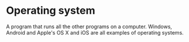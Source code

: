 [Title]: # (Sistema operativo)
[Difficulty]: # (Principiante)
[Order]: # (82)

# Operating system

A program that runs all the other programs on a computer. Windows, Android and Apple's OS X and iOS are all examples of operating systems.